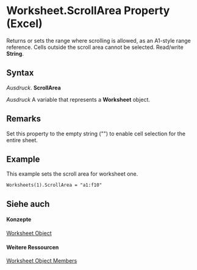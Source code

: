 
# Worksheet.ScrollArea Property (Excel)

Returns or sets the range where scrolling is allowed, as an A1-style range reference. Cells outside the scroll area cannot be selected. Read/write  **String**.


## Syntax

 _Ausdruck_. **ScrollArea**

 _Ausdruck_ A variable that represents a **Worksheet** object.


## Remarks

Set this property to the empty string ("") to enable cell selection for the entire sheet.


## Example

This example sets the scroll area for worksheet one.


```
Worksheets(1).ScrollArea = "a1:f10"
```


## Siehe auch


#### Konzepte


[Worksheet Object](182b705e-854a-81cc-a4b0-59b942de55ae.md)
#### Weitere Ressourcen


[Worksheet Object Members](http://msdn.microsoft.com/library/f8c1afea-1a1c-f5e4-37e3-52c434c8c157%28Office.15%29.aspx)